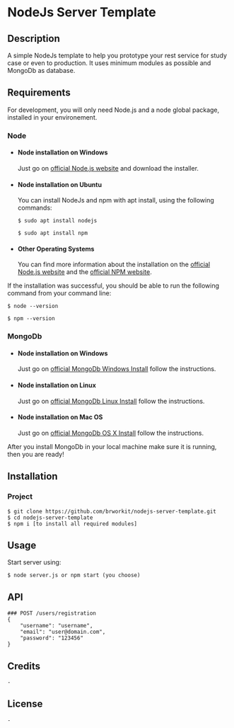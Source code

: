 # NodeJs Server Template

## Description

A simple NodeJs template to help you prototype your rest service for study case or even to production. It uses minimum modules as possible and MongoDb as database.  

## Requirements

For development, you will only need Node.js and a node global package, installed in your environement. 

### Node

- #### Node installation on Windows

  Just go on [official Node.js website](https://nodejs.org/) and download the installer.

- #### Node installation on Ubuntu

  You can install NodeJs and npm with apt install, using the following commands:
      
      $ sudo apt install nodejs
      
      $ sudo apt install npm

- #### Other Operating Systems
  You can find more information about the installation on the [official Node.js website](https://nodejs.org/) and the [official NPM website](https://npmjs.org/).

If the installation was successful, you should be able to run the following command from your command line:

    $ node --version        

    $ npm --version

### MongoDb
- #### Node installation on Windows

  Just go on [official MongoDb Windows Install](https://docs.mongodb.com/manual/tutorial/install-mongodb-on-windows/) follow the instructions.

- #### Node installation on Linux
  Just go on [official MongoDb Linux Install](https://docs.mongodb.com/manual/administration/install-on-linux/) follow the instructions.

- #### Node installation on Mac OS
  Just go on [official MongoDb OS X Install](https://docs.mongodb.com/manual/tutorial/install-mongodb-on-os-x/) follow the instructions.
      
After you install MongoDb in your local machine make sure it is running, then you are ready!


## Installation

### Project
    $ git clone https://github.com/brworkit/nodejs-server-template.git
    $ cd nodejs-server-template
    $ npm i [to install all required modules]

## Usage

Start server using: 

    $ node server.js or npm start (you choose)


## API
    ### POST /users/registration
    {
	    "username": "username",
	    "email": "user@domain.com",
	    "password": "123456"
    }

## Credits
    -
        
## License
    -



